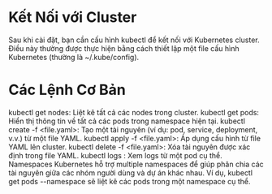 # Kết Nối với Cluster
Sau khi cài đặt, bạn cần cấu hình kubectl để kết nối với Kubernetes cluster. Điều này thường được thực hiện bằng cách thiết lập một file cấu hình Kubernetes (thường là ~/.kube/config).

# Các Lệnh Cơ Bản
kubectl get nodes: Liệt kê tất cả các nodes trong cluster.
kubectl get pods: Hiển thị thông tin về tất cả các pods trong namespace hiện tại.
kubectl create -f <file.yaml>: Tạo một tài nguyên (ví dụ: pod, service, deployment, v.v.) từ một file YAML.
kubectl apply -f <file.yaml>: Áp dụng cấu hình từ file YAML lên cluster.
kubectl delete -f <file.yaml>: Xóa tài nguyên được xác định trong file YAML.
kubectl logs <pod-name>: Xem logs từ một pod cụ thể.
Namespaces
Kubernetes hỗ trợ multiple namespaces để giúp phân chia các tài nguyên giữa các nhóm người dùng và dự án khác nhau. Ví dụ, kubectl get pods --namespace <namespace-name> sẽ liệt kê các pods trong một namespace cụ thể.
